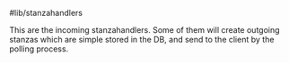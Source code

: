#lib/stanzahandlers

This are the incoming stanzahandlers. Some of them will create outgoing stanzas which are simple stored in the DB, and send to the client by the polling process.

